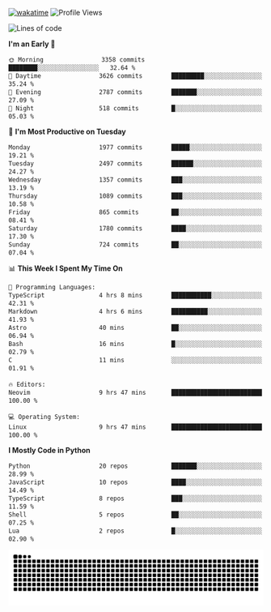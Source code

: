 [![wakatime](https://wakatime.com/badge/user/b920b284-3cde-4cd4-b72e-f7f22d050b16.svg)](https://wakatime.com/@b920b284-3cde-4cd4-b72e-f7f22d050b16)
![Profile Views](http://img.shields.io/badge/Profile%20Views-4586-blue)
<!--START_SECTION:waka-->
![Lines of code](https://img.shields.io/badge/From%20Hello%20World%20I%27ve%20Written-9.1%20million%20lines%20of%20code-blue)

**I'm an Early 🐤** 

```text
🌞 Morning                3358 commits        ████████░░░░░░░░░░░░░░░░░   32.64 % 
🌆 Daytime                3626 commits        █████████░░░░░░░░░░░░░░░░   35.24 % 
🌃 Evening                2787 commits        ███████░░░░░░░░░░░░░░░░░░   27.09 % 
🌙 Night                  518 commits         █░░░░░░░░░░░░░░░░░░░░░░░░   05.03 % 
```
📅 **I'm Most Productive on Tuesday** 

```text
Monday                   1977 commits        █████░░░░░░░░░░░░░░░░░░░░   19.21 % 
Tuesday                  2497 commits        ██████░░░░░░░░░░░░░░░░░░░   24.27 % 
Wednesday                1357 commits        ███░░░░░░░░░░░░░░░░░░░░░░   13.19 % 
Thursday                 1089 commits        ███░░░░░░░░░░░░░░░░░░░░░░   10.58 % 
Friday                   865 commits         ██░░░░░░░░░░░░░░░░░░░░░░░   08.41 % 
Saturday                 1780 commits        ████░░░░░░░░░░░░░░░░░░░░░   17.30 % 
Sunday                   724 commits         ██░░░░░░░░░░░░░░░░░░░░░░░   07.04 % 
```


📊 **This Week I Spent My Time On** 

```text
💬 Programming Languages: 
TypeScript               4 hrs 8 mins        ███████████░░░░░░░░░░░░░░   42.31 % 
Markdown                 4 hrs 6 mins        ██████████░░░░░░░░░░░░░░░   41.93 % 
Astro                    40 mins             ██░░░░░░░░░░░░░░░░░░░░░░░   06.94 % 
Bash                     16 mins             █░░░░░░░░░░░░░░░░░░░░░░░░   02.79 % 
C                        11 mins             ░░░░░░░░░░░░░░░░░░░░░░░░░   01.91 % 

🔥 Editors: 
Neovim                   9 hrs 47 mins       █████████████████████████   100.00 % 

💻 Operating System: 
Linux                    9 hrs 47 mins       █████████████████████████   100.00 % 
```

**I Mostly Code in Python** 

```text
Python                   20 repos            ███████░░░░░░░░░░░░░░░░░░   28.99 % 
JavaScript               10 repos            ████░░░░░░░░░░░░░░░░░░░░░   14.49 % 
TypeScript               8 repos             ███░░░░░░░░░░░░░░░░░░░░░░   11.59 % 
Shell                    5 repos             ██░░░░░░░░░░░░░░░░░░░░░░░   07.25 % 
Lua                      2 repos             █░░░░░░░░░░░░░░░░░░░░░░░░   02.90 % 
```




<!--END_SECTION:waka-->
![Snake animation](https://raw.githubusercontent.com/timmypidashev/timmypidashev/main/commits.svg)
